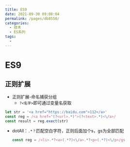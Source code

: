 ```yaml
---
title: ES9
date: 2021-09-30 09:08:04
permalink: /pages/db8550/
categories:
  - 技术
  - ES系列
tags:
  - 
---
```

# ES9



## 正则扩展

- 正则扩展-命名捕获分组
  - `?<名字>`即可通过变量名获取

```javascript
let str = '<a href="https://baidu.com">112</a>'
const reg = /<a href="(?<url>.*)">(?<text>.*)<\/a>/
const result = reg.exect(str)
```

- dotAll：`.*？`匹配空白字符，正则后面加个s，gs为全部匹配

  ```javascript
  const reg = /<li>.*?<a>(.*?)<\/a>.*?<p>(.*?)<\/p>/gs
  ```

